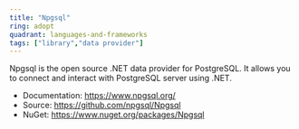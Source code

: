 ```yaml
---
title: "Npgsql"
ring: adopt
quadrant: languages-and-frameworks
tags: ["library","data provider"]
--- 
```

Npgsql is the open source .NET data provider for PostgreSQL. It allows you to connect and interact with PostgreSQL server using .NET.

- Documentation: https://www.npgsql.org/
- Source: https://github.com/npgsql/Npgsql
- NuGet: https://www.nuget.org/packages/Npgsql
